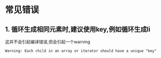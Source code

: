 # 常见错误

## 1. 循环生成相同元素时,建议使用key,例如循环生成li

这并不会引起编译错误,但会引起一个warning

```xml
Warning: Each child in an array or iterator should have a unique "key" prop.
```